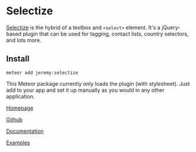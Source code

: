 # Selectize 

[Selectize](http://brianreavis.github.io/selectize.js/) is the hybrid of a textbox and `<select>` element. It's a jQuery-based plugin that can be used for tagging, contact lists, country selectors, and lots more.

## Install

`meteor add jeremy:selectize`

This Meteor package currently only loads the plugin (with stylesheet).  Just add to your app and set it up manually as you would in any other application.


[Homepage](http://brianreavis.github.io/selectize.js/)

[Github](https://github.com/brianreavis/selectize.js)

[Documentation](https://github.com/brianreavis/selectize.js/tree/master/docs)  

[Examples](https://github.com/brianreavis/selectize.js/tree/master/examples)



